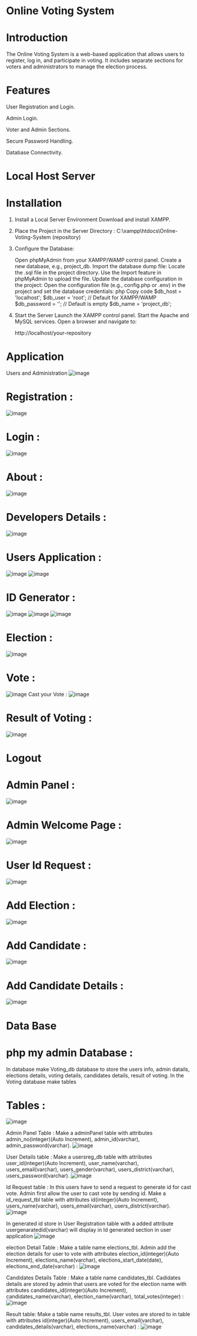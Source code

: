 # Online Voting System
# Introduction
The Online Voting System is a web-based application that allows users to register, log in, and participate in voting. It includes separate sections for voters and administrators to manage the election process.
# Features
User Registration and Login.

Admin Login.

Voter and Admin Sections.

Secure Password Handling.

Database Connectivity.

# Local Host Server 

# Installation
1. Install a Local Server Environment
Download and install XAMPP.
2. Place the Project in the Server Directory :
   C:\xampp\htdocs\Online-Voting-System (repository)
3. Configure the Database:
   
   Open phpMyAdmin from your XAMPP/WAMP control panel.
   Create a new database, e.g., project_db.
   Import the database dump file:
   Locate the .sql file in the project directory.
   Use the Import feature in phpMyAdmin to upload the file.
   Update the database configuration in the project:
   Open the configuration file (e.g., config.php or .env) in the project and set the database credentials:
   php
   Copy code
   $db_host = 'localhost';
   $db_user = 'root'; // Default for XAMPP/WAMP
   $db_password = ''; // Default is empty
   $db_name = 'project_db';

4. Start the Server
   Launch the XAMPP control panel.
   Start the Apache and MySQL services.
   Open a browser and navigate to:
   
   http://localhost/your-repository

# Application
Users and Administration
![image](https://github.com/Modak-NeelKamal/Online_Voting_System/assets/160403495/59c21a8e-621c-4e2f-a642-52c276da35da)

# Registration :
![image](https://github.com/Modak-NeelKamal/Online_Voting_System/assets/160403495/aee82f81-4e91-4016-8ef9-e59002a4b335)

# Login :
![image](https://github.com/Modak-NeelKamal/Online_Voting_System/assets/160403495/e02d7088-7e23-49be-9b73-9ce048e2fb0d)

# About :
![image](https://github.com/Modak-NeelKamal/Online_Voting_System/assets/160403495/15f234ad-90ea-453d-906d-d4de65fcec51)

# Developers Details :
![image](https://github.com/Modak-NeelKamal/Online_Voting_System/assets/160403495/5fc2e02a-87aa-4893-9d3b-7049c022524f)

# Users Application :
![image](https://github.com/Modak-NeelKamal/Online_Voting_System/assets/160403495/11f9aa0a-da06-4120-b2a4-5866d1b78e3f)
![image](https://github.com/Modak-NeelKamal/Online_Voting_System/assets/160403495/48312e6f-0b6a-4149-aae5-4342ca1fe796)

# ID Generator :
![image](https://github.com/Modak-NeelKamal/Online_Voting_System/assets/160403495/b45e75d2-eb9a-4d9c-8aeb-e6d8fed4c1a0)
![image](https://github.com/Modak-NeelKamal/Online_Voting_System/assets/160403495/fc7f56b3-9238-4c29-9691-636b1e722fc7)
![image](https://github.com/Modak-NeelKamal/Online_Voting_System/assets/160403495/0f56af5a-0766-4676-9e73-9895f85b3e58)

# Election :
![image](https://github.com/Modak-NeelKamal/Online_Voting_System/assets/160403495/db2236db-1e44-430a-91b2-240ab3d80eb6)

# Vote :
![image](https://github.com/Modak-NeelKamal/Online_Voting_System/assets/160403495/659b62f0-0890-444f-a51e-1090ccd4f4aa)
Cast your Vote :
![image](https://github.com/Modak-NeelKamal/Online_Voting_System/assets/160403495/7316f2b4-06dc-46b8-ba53-ab405b4cdcca)

# Result of Voting :
![image](https://github.com/Modak-NeelKamal/Online_Voting_System/assets/160403495/facb4bce-a49d-49a2-80c2-bf0a244e4a21)

# Logout 

# Admin Panel :
![image](https://github.com/Modak-NeelKamal/Online_Voting_System/assets/160403495/5b8e9312-2d8d-49c6-a00d-894dacc8cd62)

# Admin Welcome Page :
![image](https://github.com/Modak-NeelKamal/Online_Voting_System/assets/160403495/54f45d97-ec81-4d67-87b3-12e6d1c9e8dd)

# User Id Request :
![image](https://github.com/Modak-NeelKamal/Online_Voting_System/assets/160403495/3c25c67d-d666-4041-acbb-e316eabcf423)

# Add Election :
![image](https://github.com/Modak-NeelKamal/Online_Voting_System/assets/160403495/cc1748a5-b6b7-4594-9702-9e70784e213c)

# Add Candidate :
![image](https://github.com/Modak-NeelKamal/Online_Voting_System/assets/160403495/07d1d022-969d-4b34-a8f2-1df938844da5)

# Add Candidate Details : 
![image](https://github.com/Modak-NeelKamal/Online_Voting_System/assets/160403495/1f9f8f7d-0103-4e17-b1ff-38b90b793ffa)

# Data Base
 
# php my admin Database : 

In database make Voting_db database to store the users info, admin datails, elections details, voting details, candidates details, result of voting.
In the Voting database make tables

# Tables :

![image](https://github.com/Modak-NeelKamal/Online_Voting_System/assets/160403495/37e0499c-5a26-463e-9c19-b9721bc24e32)

Admin Panel Table : Make a adminPanel table with attributes admin_no(integer)(Auto Increment), admin_id(varchar), admin_password(varchar).
![image](https://github.com/Modak-NeelKamal/Online_Voting_System/assets/160403495/e5fa2bfc-b761-4976-a19a-d28dd1e0c3e5)

User Details table : Make a usersreg_db table with attributes user_id(integer)(Auto Increment), user_name(varchar), users_email(varchar), users_gender(varchar), users_district(varchar), users_password(varchar).
![image](https://github.com/Modak-NeelKamal/Online_Voting_System/assets/160403495/5dd6d15b-a447-4d52-aa4d-aa7f5fd63961)

Id Request table : In this users have to send a request to generate id for cast vote. Admin first allow the user to cast vote by sending id.
Make a id_request_tbl table with attributes id(integer)(Auto Increment), users_name(varchar), users_email(varchar), users_district(varchar). 
![image](https://github.com/Modak-NeelKamal/Online_Voting_System/assets/160403495/d913b1ba-3284-47d8-9bdc-f91d9bf91c49)

In generated id store in User Registration table with a added attribute usergenaratedid(varchar) will display in Id generated section in user application
![image](https://github.com/Modak-NeelKamal/Online_Voting_System/assets/160403495/c50a7654-8ebd-48a5-858a-786f41a13636)

election Detail Table : Make a table name elections_tbl. Admin add the election details for user to vote with attributes election_id(integer)(Auto Increment), elections_name(varchar), elections_start_date(date), elections_end_date(varchar) :
![image](https://github.com/Modak-NeelKamal/Online_Voting_System/assets/160403495/4f36e63b-fd5b-4005-bd68-c99a8e167959)

Candidates Details Table : Make a table name candidates_tbl. Cadidates details are stored by admin that users are voted for the election name with attributes candidates_id(integer)(Auto Increment), candidates_name(varchar), election_name(varchar), total_votes(integer) :
![image](https://github.com/Modak-NeelKamal/Online_Voting_System/assets/160403495/a3e1fe60-1ccc-41c3-abd5-a7ba2da57f31)

Result table: Make a table name results_tbl. User votes are stored to in table with attributes id(integer)(Auto Increment), users_email(varchar), candidates_details(varchar), elections_name(varchar) :
![image](https://github.com/Modak-NeelKamal/Online_Voting_System/assets/160403495/62f62ab6-9e96-4615-9bd1-6282980e7230)
